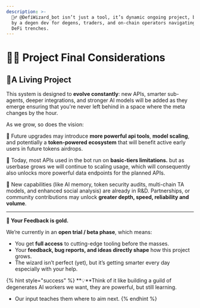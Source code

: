 ```yaml
---
description: >-
  🧙‍♂️ @DefiWizard_bot isn’t just a tool, it’s dynamic ongoing project, built
  by a degen dev for degens, traders, and on-chain operators navigating thru
  DeFi trenches.
---
```


# 🧙‍♂️ Project Final Considerations

## 🧬️A Living Project

This system is designed to **evolve constantly**: new APIs, smarter sub-agents, deeper integrations, and stronger AI models will be added as they emerge ensuring that you're never left behind in a space where the meta changes by the hour.

As we grow, so does the vision:&#x20;

💠 Future upgrades may introduce **more powerful api tools**, **model scaling**, and potentially a **token-powered ecosystem** that will benefit active early users in future tokens airdrops.&#x20;

💠 Today, most APIs used in the bot run on **basic-tiers limitations.** but as userbase grows we will continue to scaling usage, which will consequently also unlocks more powerful data endpoints for the planned APIs.&#x20;

💠 New capabilities (like AI memory, token security audits, multi-chain TA models, and enhanced social analysis) are already in R\&D. Partnerships, or community contributions may unlock **greater depth, speed, reliability and volume**.&#x20;

***

**🧪 Your Feedback is gold.**

We’re currently in an **open trial / beta phase**, which means:

* You get **full access** to cutting-edge tooling before the masses.
* Your **feedback, bug reports, and ideas directly shape** how this project grows.
* The wizard isn’t perfect (yet), but it’s getting smarter every day especially with your help.

{% hint style="success" %}
**💡**Think of it like building a guild of degenerates AI workers we want, they are powerful, but still learning.&#x20;

* Our input teaches them where to aim next.
{% endhint %}
